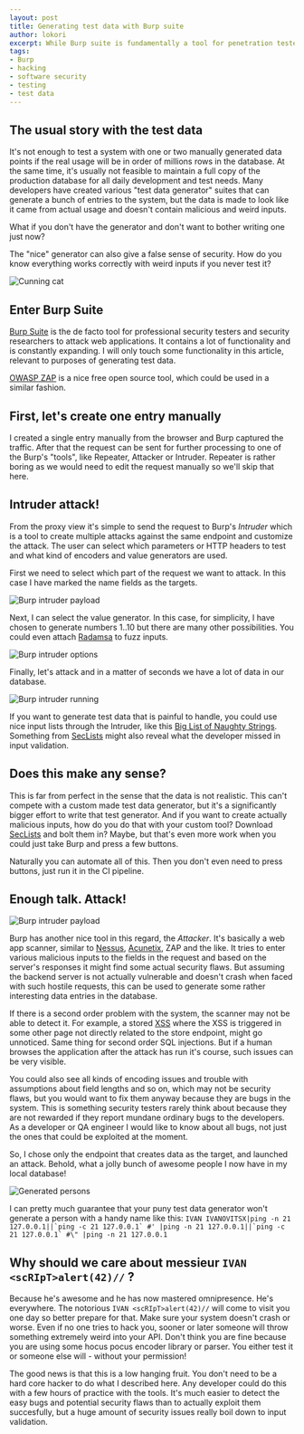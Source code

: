 ```yaml
---
layout: post
title: Generating test data with Burp suite
author: lokori
excerpt: While Burp suite is fundamentally a tool for penetration testers and security researchers, it has other uses too. A developer could use it to neatly generate a bunch of test data for example.
tags:
- Burp
- hacking
- software security
- testing
- test data
---
```



## The usual story with the test data

It's not enough to test a system with one or two manually generated data points if the real usage will be in order of millions rows in the database. At the same time, it's usually not feasible to maintain a full copy of the production database for all daily development and test needs. Many developers have created various "test data generator" suites that can generate a bunch of entries to the system, but the data is made to look like it came from actual usage and doesn't contain malicious and weird inputs.

What if you don't have the generator and don't want to bother writing one just now?

The "nice" generator can also give a false sense of security. How do you know everything works correctly with weird inputs if you never test it? 

![Cunning cat](/img/burp-test-data/kisuli.png)

## Enter Burp Suite

[Burp Suite](https://portswigger.net/burp) is the de facto tool for professional security testers and security researchers to attack web applications. It contains a lot of functionality and is constantly expanding. I will only touch some functionality in this article, relevant to purposes of generating test data.

[OWASP ZAP](https://www.owasp.org/index.php/OWASP_Zed_Attack_Proxy_Project) is a nice free open source tool, which could be used in a similar fashion. 

## First, let's create one entry manually

I created a single entry manually from the browser and Burp captured the traffic. After that the request can be sent for further processing to one of the Burp's "tools", like Repeater, Attacker or Intruder. Repeater is rather boring as we would need to edit the request manually so we'll skip that here.

## Intruder attack!

From the proxy view it's simple to send the request to Burp's *Intruder* which is a tool to create multiple attacks against the same endpoint and customize the attack. The user can select which parameters or HTTP headers to test and what kind of encoders and value generators are used. 

First we need to select which part of the request we want to attack. In this case I have marked the name fields as the targets.

![Burp intruder payload](/img/burp-test-data/intruder-payload.png)

Next, I can select the value generator. In this case, for simplicity, I have chosen to generate numbers 1..10 but there are many other possibilities. You could even attach [Radamsa](https://github.com/aoh/radamsa) to fuzz inputs.

![Burp intruder options](/img/burp-test-data/intruder-options.png)

Finally, let's attack and in a matter of seconds we have a lot of data in our database.

![Burp intruder running](/img/burp-test-data/intruder-attack.png)

If you want to generate test data that is painful to handle, you could use nice input lists through the Intruder, like this [Big List of Naughty Strings](https://github.com/minimaxir/big-list-of-naughty-strings/blob/master/blns.txt). Something from [SecLists](https://github.com/danielmiessler/SecLists) might also reveal what the developer missed in input validation.


## Does this make any sense?

This is far from perfect in the sense that the data is not realistic. This can't compete with a custom made test data generator, but it's a significantly bigger effort to write that test generator. And if you want to create actually malicious inputs, how do you do that with your custom tool? Download [SecLists](https://github.com/danielmiessler/SecLists) and bolt them in? Maybe, but that's even more work when you could just take Burp and press a few buttons.

Naturally you can automate all of this. Then you don't even need to press buttons, just run it in the CI pipeline.

## Enough talk. Attack!

![Burp intruder payload](/img/burp-test-data/attack.jpg)

Burp has another nice tool in this regard, the *Attacker*. It's basically a web app scanner, similar to [Nessus](https://www.tenable.com/products/nessus/nessus-professional), [Acunetix](https://www.acunetix.com/web-vulnerability-scanner/), ZAP and the like. It tries to enter various malicious inputs to the fields in the request and based on the server's responses it might find some actual security flaws. But assuming the backend server is not actually vulnerable and doesn't crash when faced with such hostile requests, this can be used to generate some rather interesting data entries in the database.

If there is a second order problem with the system, the scanner may not be able to detect it. For example, a stored [XSS](https://en.wikipedia.org/wiki/Cross-site_scripting) where the XSS is triggered in some other page not directly related to the store endpoint, might go unnoticed. Same thing for second order SQL injections. But if a human browses the application after the attack has run it's course, such issues can be very visible. 

You could also see all kinds of encoding issues and trouble with assumptions about field lengths and so on, which may not be security flaws, but you would want to fix them anyway because they are bugs in the system. This is something security testers rarely think about because they are not rewarded if they report mundane ordinary bugs to the developers. As a developer or QA engineer I would like to know about all bugs, not just the ones that could be exploited at the moment.

So, I chose only the endpoint that creates data as the target, and launched an attack. Behold, what a jolly bunch of awesome people I now have in my local database!

![Generated persons](/img/burp-test-data/generated-persons.png)

I can pretty much guarantee that your puny test data generator won't generate a person with a handy name like this:
```IVAN IVANOVITSX|ping -n 21 127.0.0.1||`ping -c 21 127.0.0.1` #' |ping -n 21 127.0.0.1||`ping -c 21 127.0.0.1` #\" |ping -n 21 127.0.0.1```


## Why should we care about messieur ```IVAN <scRIpT>alert(42)//``` ?

Because he's awesome and he has now mastered omnipresence. He's everywhere. The notorious ```IVAN <scRIpT>alert(42)//``` will come to visit you one day so better prepare for that. Make sure your system doesn't crash or worse. Even if no one tries to hack you, sooner or later someone will throw something extremely weird into your API. Don't think you are fine because you are using some hocus pocus encoder library or parser. You either test it or someone else will - without your permission!

The good news is that this is a low hanging fruit. You don't need to be a hard core hacker to do what I described here. Any developer could do this with a few hours of practice with the tools. It's much easier to detect the easy bugs and potential security flaws than to actually exploit them succesfully, but a huge amount of security issues really boil down to input validation.

